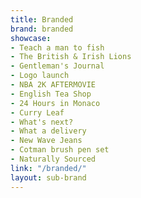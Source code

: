 ```yaml
---
title: Branded
brand: branded
showcase:
- Teach a man to fish
- The British & Irish Lions
- Gentleman's Journal
- Logo launch
- NBA 2K AFTERMOVIE
- English Tea Shop
- 24 Hours in Monaco
- Curry Leaf
- What's next?
- What a delivery
- New Wave Jeans
- Cotman brush pen set
- Naturally Sourced
link: "/branded/"
layout: sub-brand
---
```


